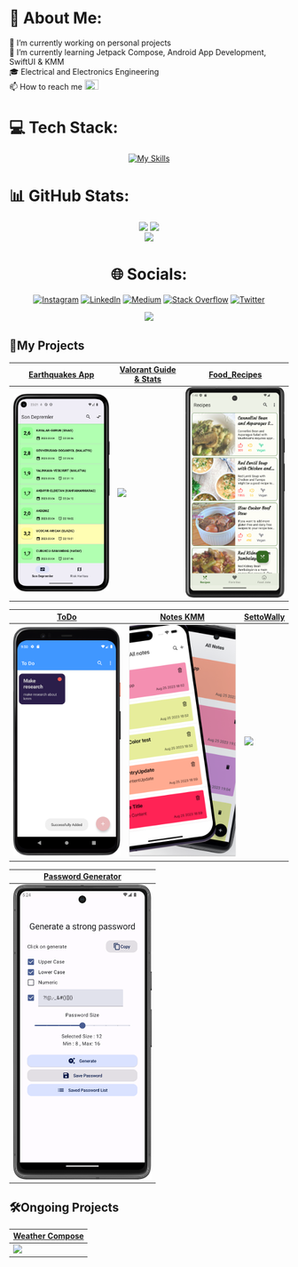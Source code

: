 # 💫 About Me:



🔭 I’m currently working on personal projects<br>🌱 I’m currently learning Jetpack Compose, Android App Development, SwiftUI & KMM <br>🎓 Electrical and Electronics Engineering<br>📫 How to reach me  <a href="mailto:a.ayar94@gmail.com" target="_blank<"><img src="https://img.icons8.com/external-justicon-flat-justicon/64/000000/external-gmail-social-media-justicon-flat-justicon.png" width="25px" height="18px"/></a><br>

  
# 💻 Tech Stack:

<div align=center>
  
[![My Skills](https://skillicons.dev/icons?i=androidstudio,arduino,autocad,swift,figma,firebase,git,gradle,idea,java,kotlin,materialui,ps,vscode,postman,raspberrypi&theme=light&perline=8)](https://skillicons.dev)

</div>
  
# 📊 GitHub Stats:

<div align=center> 

![](https://github-readme-stats-sigma-five.vercel.app/api?username=AAyar94&theme=react&hide_border=true&include_all_commits=true&count_private=true&card_width=50%)  ![](https://github-readme-streak-stats.herokuapp.com/?user=AAyar94&theme=react&hide_border=true)<br>
[![](https://github-readme-stats.vercel.app/api/top-langs/?username=AAyar94&layout=donut&theme=react&hide_border=true&include_all_commits=true&Cache-Control:no-cache&count_private=true)]()
</div>

<div align=center>

# 🌐 Socials:



[![Instagram](https://img.shields.io/badge/Instagram-%23E4405F.svg?logo=Instagram&logoColor=white)](https://instagram.com/_aayar94) [![LinkedIn](https://img.shields.io/badge/LinkedIn-%230077B5.svg?logo=linkedin&logoColor=white)](https://linkedin.com/in/ademayar94) [![Medium](https://img.shields.io/badge/Medium-12100E?logo=medium&logoColor=white)](https://medium.com/@a.ayar94) [![Stack Overflow](https://img.shields.io/badge/-Stackoverflow-FE7A16?logo=stack-overflow&logoColor=white)](https://stackoverflow.com/users/20677113/adem-ayar) [![Twitter](https://img.shields.io/badge/Twitter-%231DA1F2.svg?logo=Twitter&logoColor=white)](https://twitter.com/_AdemA94) 

[![](https://visitcount.itsvg.in/api?id=AAyar94&label=Profile%20Views&color=12&icon=3&pretty=true)](https://visitcount.itsvg.in)

</div>

## 📲My Projects

<div align=center>

| [Earthquakes App](https://github.com/AAyar94/Earthquakes) | [Valorant Guide & Stats](https://github.com/AAyar94/Valorant_Guide_And_Stats) | [Food_Recipes](https://github.com/AAyar94/Food_Recipes) |
|--------------|-------------|-------------|
| <img src="https://github.com/AAyar94/Earthquakes/blob/main/screenshots/app_screenshot1.png" width="250" /> | <img src="https://github.com/AAyar94/Valorant_Guide_And_Stats/blob/Features/screenshots/Screenshot_stand_preview.png" width="250" /> | <img src="https://github.com/AAyar94/Food_Recipes/blob/master/screenshots/screenshot06.png" width="250" /> | 

| [ToDo](https://github.com/AAyar94/ToDo)  | [Notes KMM](https://github.com/AAyar94/NotesKMM) | [SettoWally](https://github.com/AAyar94/SettoWally_Kotlin) |
|--------------|-------------|-------------|
| <img src="https://github.com/AAyar94/ToDo/blob/main/screenshots/screenshot_04.png" width="250" /> | <img src="https://github.com/AAyar94/NotesKMM/blob/main/screenshots/KMM.png" width="250" />|<img src="https://github.com/AAyar94/SettoWally_Kotlin/blob/master/raw/SettoWallySS01.png" width="250" /> |

| [Password Generator](https://github.com/AAyar94/Password_Generator_Compose)  |
|--------------|
| <img src="https://github.com/AAyar94/Password_Generator_Compose/blob/main/RAW/password_home_screen.png" width="250" /> |

</div>

## 🛠Ongoing Projects

<div align=center>

|  [Weather Compose](https://github.com/AAyar94/WeatherCompose) |
|--------------|
|  <img src="https://github.com/AAyar94/WeatherCompose/blob/master/RAW/screenshot1.png" width="250" /> |
</div>
